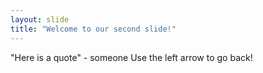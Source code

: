 ```yaml
---
layout: slide
title: "Welcome to our second slide!"
---
```

"Here is a quote" - someone
Use the left arrow to go back!
